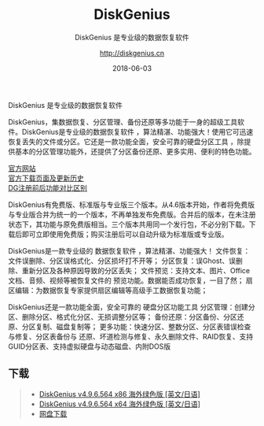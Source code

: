 ﻿---
layout:     post
title:      DiskGenius
subtitle:   DiskGenius 是专业级的数据恢复软件
date:       2018-06-03
author:     http://diskgenius.cn
header-img: img/DiskGenius/bg.jpg
catalog: true
tags:
    - DiskGenius
---
DiskGenius 是专业级的数据恢复软件

<!--more-->

DiskGenius，集数据恢复、分区管理、备份还原等多功能于一身的超级工具软件。DiskGenius是专业级的数据恢复软件 ，算法精湛、功能强大！使用它可迅速恢复丢失的文件或分区。它还是一款功能全面，安全可靠的硬盘分区工具 ，除提供基本的分区管理功能外，还提供了分区备份还原、更多实用、便利的特色功能。

[官方网站](http://diskgenius.cn)  
[官方下载页面及更新历史](http://diskgenius.cn/download.php)  
[DG注册前后功能对比区别](http://diskgenius.cn/pro/details.php)  

DiskGenius有免费版、标准版与专业版三个版本。从4.6版本开始，作者将免费版与专业版合并为统一的一个版本，不再单独发布免费版。合并后的版本，在未注册状态下，其功能与原免费版相当。三个版本共用同一个发行包，不必分别下载。下载后即可立即使用免费版；购买注册后可以自动升级为标准版或专业版。

DiskGenius是一款专业级的 数据恢复软件 ，算法精湛、功能强大！
文件恢复：文件误删除、分区误格式化、分区损坏打不开等；
分区恢复：误Ghost、误删除、重新分区及各种原因导致的分区丢失；
文件预览：支持文本、图片、Office文档、音频、视频等被恢复文件的
预览功能。数据能否成功恢复，一目了然；
扇区编辑：为数据恢复专家提供扇区编辑等高级手工数据恢复功能；

DiskGenius还是一款功能全面，安全可靠的 硬盘分区功能工具
分区管理：创建分区、删除分区、格式化分区、无损调整分区等；
备份还原：分区备份、分区还原、分区复制、磁盘复制等；
更多功能：快速分区、整数分区、分区表错误检查与修复、分区表备份与
还原、坏道检测与修复、永久删除文件、RAID恢复、支持
GUID分区表、支持虚拟硬盘与动态磁盘、内附DOS版

## 下载
>- [DiskGenius v4.9.6.564 x86 海外绿色版 [英文/日语]](http://engdownload.eassos.cn/DGEng496564_x86.zip) 
>- [DiskGenius v4.9.6.564 x64 海外绿色版 [英文/日语]](http://engdownload.eassos.cn/DGEng496564_x64.zip)
>- [网盘下载](https://pan.baidu.com/s/1dnml4Eaii-efiTQnv8Praw)
